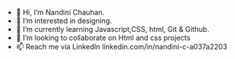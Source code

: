 - 👋 Hi, I’m Nandini Chauhan.
- 👀 I’m interested in designing.
- 🌱 I’m currently learning Javascript,CSS, html, Git & Github.
- 💞️ I’m looking to collaborate on Html and css projects
- 📫 Reach me via LinkedIn 
linkedin.com/in/nandini-c-a037a2203


<!---
Nancy64-bit/Nancy64-bit is a ✨ special ✨ repository because its `README.md` (this file) appears on your GitHub profile.
You can click the Preview link to take a look at your changes.
--->
